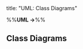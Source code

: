 <frontmatter>
title: "UML: Class Diagrams"
</frontmatter>

<link rel="stylesheet" href="{{baseUrl}}/css/textbook.css">

<div class="website-content" id="all">

%%**UML →**%%

## Class Diagrams

<div id="main">

<include src="./introduction/chapter.md" boilerplate />
<include src="./classes/chapter.md" boilerplate />
<include src="./associations/chapter.md" boilerplate />
<include src="./dependencies/chapter.md" boilerplate />
<include src="./associationsAsAttributes/chapter.md" boilerplate />
<include src="./enumerations/chapter.md" boilerplate />
<include src="./classLevelMembers/chapter.md" boilerplate />
<include src="./associationClasses/chapter.md" boilerplate />
<include src="./composition/chapter.md" boilerplate />
<include src="./aggregation/chapter.md" boilerplate />
<include src="./classInheritance/chapter.md" boilerplate />
<include src="./interfaces/chapter.md" boilerplate />
<include src="./abstractClasses/chapter.md" boilerplate />

</div>

</div>
